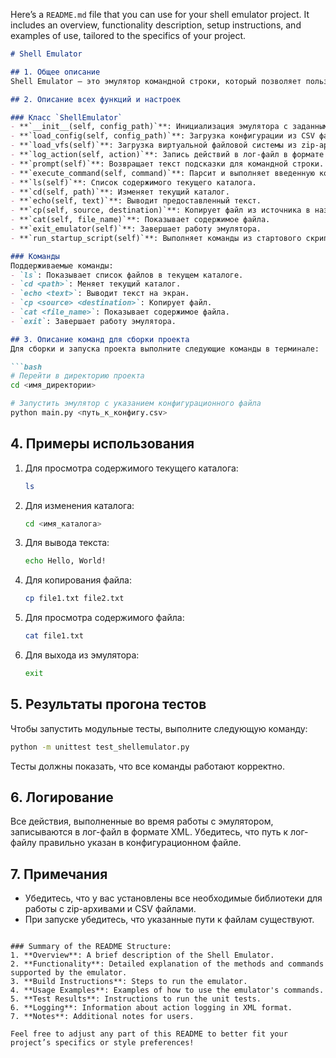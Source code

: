 Here’s a `README.md` file that you can use for your shell emulator project. It includes an overview, functionality description, setup instructions, and examples of use, tailored to the specifics of your project.

```markdown
# Shell Emulator

## 1. Общее описание
Shell Emulator — это эмулятор командной строки, который позволяет пользователям выполнять команды, такие как `ls`, `cd`, `echo`, `cp`, `cat`, и `exit`, в виртуальной файловой системе, основанной на архиве zip. Эмулятор запускается из реальной командной строки и предоставляет функциональность, аналогичную сеансу shell в UNIX-подобной операционной системе.

## 2. Описание всех функций и настроек

### Класс `ShellEmulator`
- **`__init__(self, config_path)`**: Инициализация эмулятора с заданным путем к конфигурационному файлу.
- **`load_config(self, config_path)`**: Загрузка конфигурации из CSV файла.
- **`load_vfs(self)`**: Загрузка виртуальной файловой системы из zip-архива.
- **`log_action(self, action)`**: Запись действий в лог-файл в формате XML.
- **`prompt(self)`**: Возвращает текст подсказки для командной строки.
- **`execute_command(self, command)`**: Парсит и выполняет введенную команду.
- **`ls(self)`**: Список содержимого текущего каталога.
- **`cd(self, path)`**: Изменяет текущий каталог.
- **`echo(self, text)`**: Выводит предоставленный текст.
- **`cp(self, source, destination)`**: Копирует файл из источника в назначение.
- **`cat(self, file_name)`**: Показывает содержимое файла.
- **`exit_emulator(self)`**: Завершает работу эмулятора.
- **`run_startup_script(self)`**: Выполняет команды из стартового скрипта.

### Команды
Поддерживаемые команды:
- `ls`: Показывает список файлов в текущем каталоге.
- `cd <path>`: Меняет текущий каталог.
- `echo <text>`: Выводит текст на экран.
- `cp <source> <destination>`: Копирует файл.
- `cat <file_name>`: Показывает содержимое файла.
- `exit`: Завершает работу эмулятора.

## 3. Описание команд для сборки проекта
Для сборки и запуска проекта выполните следующие команды в терминале:

```bash
# Перейти в директорию проекта
cd <имя_директории>

# Запустить эмулятор с указанием конфигурационного файла
python main.py <путь_к_конфигу.csv>
```

## 4. Примеры использования
1. Для просмотра содержимого текущего каталога:
   ```bash
   ls
   ```

2. Для изменения каталога:
   ```bash
   cd <имя_каталога>
   ```

3. Для вывода текста:
   ```bash
   echo Hello, World!
   ```

4. Для копирования файла:
   ```bash
   cp file1.txt file2.txt
   ```

5. Для просмотра содержимого файла:
   ```bash
   cat file1.txt
   ```

6. Для выхода из эмулятора:
   ```bash
   exit
   ```

## 5. Результаты прогона тестов
Чтобы запустить модульные тесты, выполните следующую команду:
```bash
python -m unittest test_shellemulator.py
```

Тесты должны показать, что все команды работают корректно.

## 6. Логирование
Все действия, выполненные во время работы с эмулятором, записываются в лог-файл в формате XML. Убедитесь, что путь к лог-файлу правильно указан в конфигурационном файле.

## 7. Примечания
- Убедитесь, что у вас установлены все необходимые библиотеки для работы с zip-архивами и CSV файлами.
- При запуске убедитесь, что указанные пути к файлам существуют.
```

### Summary of the README Structure:
1. **Overview**: A brief description of the Shell Emulator.
2. **Functionality**: Detailed explanation of the methods and commands supported by the emulator.
3. **Build Instructions**: Steps to run the emulator.
4. **Usage Examples**: Examples of how to use the emulator's commands.
5. **Test Results**: Instructions to run the unit tests.
6. **Logging**: Information about action logging in XML format.
7. **Notes**: Additional notes for users.

Feel free to adjust any part of this README to better fit your project’s specifics or style preferences!